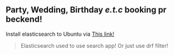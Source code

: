 ## Party, Wedding, Birthday *e.t.c* booking pr beckend!

Install elasticsearch to Ubuntu via [This link!](https://www.digitalocean.com/community/tutorials/how-to-install-and-configure-elasticsearch-on-ubuntu-20-04-ru)


> Elasticsearch used to use search app!
> Or just use drf filter!




